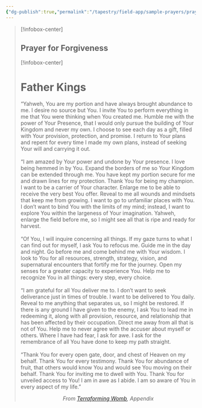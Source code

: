```yaml
---
{"dg-publish":true,"permalink":"/tapestry/field-app/sample-prayers/prayer-for-forgiveness/","title":"Prayer for Forgiveness","tags":["application/prayers"],"dgHomeLink":true,"dgEnableSearch":true}
---
```


> [!infobox-center] 
> ## Prayer for Forgiveness
> [!infobox-center] 
> <br>
> 
> # Father Kings
><p class="note second"> “Yahweh, You are my portion and have always brought abundance to me. I desire no source but You. I invite You to perform everything in me that You were thinking when You created me. Humble me with the power of Your Presence, that I would only pursue the building of Your Kingdom and never my own. I choose to see each day as a gift, filled with Your provision, protection, and promise. I return to Your plans and repent for every time I made my own plans, instead of seeking Your will and carrying it out.  <br><br> “I am amazed by Your power and undone by Your presence. I love being hemmed in by You. Expand the borders of me so Your Kingdom can be extended through me. You have kept my portion secure for me and drawn lines for my protection. Thank You for being my champion. I want to be a carrier of Your character. Enlarge me to be able to receive the very best You offer. Reveal to me all wounds and mindsets that keep me from growing. I want to go to unfamiliar places with You. I don’t want to bind You with the limits of my mind; instead, I want to explore You within the largeness of Your imagination. Yahweh, enlarge the field before me, so I might see all that is ripe and ready for harvest.  <br><br> “Of You, I will inquire concerning all things. If my gaze turns to what I can find out for myself, I ask You to refocus me. Guide me in the day and night. Go before me and come behind me with Your wisdom. I look to You for all resources, strength, strategy, vision, and supernatural encounters that fortify me for the journey. Open my senses for a greater capacity to experience You. Help me to recognize You in all things: every step, every choice.  <br><br> “I am grateful for all You deliver me to. I don’t want to seek deliverance just in times of trouble. I want to be delivered to You daily. Reveal to me anything that separates us, so I might be restored. If there is any ground I have given to the enemy, I ask You to lead me in redeeming it, along with all provision, resource, and relationship that has been affected by their occupation. Direct me away from all that is not of You. Help me to never agree with the accuser about myself or others. Where I have had fear, I ask for awe. I ask for the remembrance of all You have done to keep my path straight.  <br><br> “Thank You for every open gate, door, and chest of Heaven on my behalf. Thank You for every testimony. Thank You for abundance of fruit, that others would know You and would see You moving on their behalf. Thank You for inviting me to dwell with You. Thank You for unveiled access to You! I am in awe as I abide. I am so aware of You in every aspect of my life.”</p>
> <center><i/>From <a href="Terraforming Womb" data-href="Terraforming Womb" class="internal-link">Terraforming Womb</a></td>, Appendix</i></center>